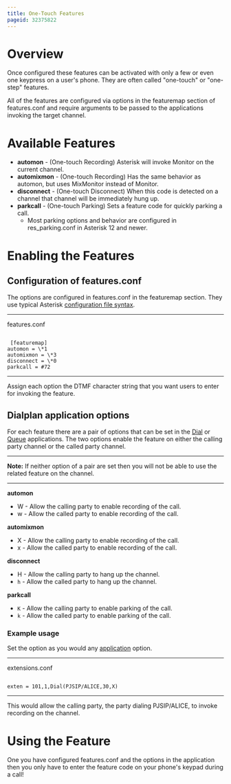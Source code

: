 ```yaml
---
title: One-Touch Features
pageid: 32375822
---
```


Overview
========

Once configured these features can be activated with only a few or even one keypress on a user's phone. They are often called "one-touch" or "one-step" features.

All of the features are configured via options in the featuremap section of features.conf and require arguments to be passed to the applications invoking the target channel.

Available Features
==================

* **automon** - (One-touch Recording) Asterisk will invoke Monitor on the current channel.
* **automixmon** - (One-touch Recording) Has the same behavior as automon, but uses MixMonitor instead of Monitor.
* **disconnect** - (One-touch Disconnect) When this code is detected on a channel that channel will be immediately hung up.
* **parkcall** - (One-touch Parking) Sets a feature code for quickly parking a call.
	+ Most parking options and behavior are configured in res\_parking.conf in Asterisk 12 and newer.

Enabling the Features
=====================

Configuration of features.conf
------------------------------

The options are configured in features.conf in the featuremap section. They use typical Asterisk [configuration file syntax](/Config-File-Format).




---

  
features.conf  


```

 [featuremap]
automon = \*1
automixmon = \*3
disconnect = \*0
parkcall = #72

```



---


Assign each option the DTMF character string that you want users to enter for invoking the feature.

Dialplan application options
----------------------------

For each feature there are a pair of options that can be set in the [Dial](/Asterisk-13-Application_Dial) or [Queue](/Asterisk-13-Application_Queue) applications. The two options enable the feature on either the calling party channel or the called party channel.




---

**Note:**  If neither option of a pair are set then you will not be able to use the related feature on the channel.

  



---


**automon**

* W - Allow the calling party to enable recording of the call.
* w - Allow the called party to enable recording of the call.

**automixmon**

* X - Allow the calling party to enable recording of the call.
* x - Allow the called party to enable recording of the call.

**disconnect**

* H - Allow the calling party to hang up the channel.
* `h` - Allow the called party to hang up the channel.

**parkcall**

* `K` - Allow the calling party to enable parking of the call.
* `k` - Allow the called party to enable parking of the call.

### Example usage

Set the option as you would any [application](/Applications) option.




---

  
extensions.conf  


```

exten = 101,1,Dial(PJSIP/ALICE,30,X)

```



---


This would allow the calling party, the party dialing PJSIP/ALICE, to invoke recording on the channel.

Using the Feature
=================

One you have configured features.conf and the options in the application then you only have to enter the feature code on your phone's keypad during a call!

